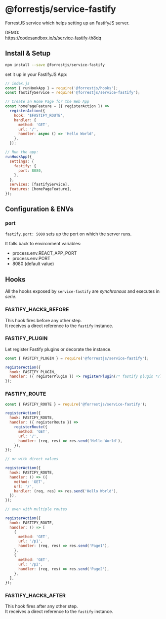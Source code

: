 # @forrestjs/service-fastify

ForrestJS service which helps setting up an FastifyJS server.

DEMO:  
https://codesandbox.io/s/service-fastify-th8dq

## Install & Setup

```bash
npm install --save @forrestjs/service-fastify
```

set it up in your FastifyJS App:

```js
// index.js
const { runHookApp } = require('@forrestjs/hooks');
const fastifyService = require('@forrestjs/service-fastify');

// Create an Home Page for the Web App
const homePageFeature = ({ registerAction }) =>
  registerAction({
    hook: '$FASTIFY_ROUTE',
    handler: {
      method: 'GET',
      url: '/',
      handler: async () => 'Hello World',
    },
  });

// Run the app:
runHookApp({
  settings: {
    fastify: {
      port: 8080,
    },
  },
  services: [fastifyService],
  features: [homePageFeature],
});
```

## Configuration & ENVs

### port

`fastify.port: 5000` sets up the port on which the server runs.

It falls back to environment variables:

- process.env.REACT_APP_PORT
- process.env.PORT
- 8080 (default value)

## Hooks

All the hooks exposed by `service-fastify` are _synchronous_ and executes in _serie_.

### FASTIFY_HACKS_BEFORE

This hook fires before any other step.<br>
It receives a direct reference to the `fastify` instance.

### FASTIFY_PLUGIN

Let register Fastify plugins or decorate the instance.

```js
const { FASTIFY_PLUGIN } = require('@forrestjs/service-fastify');

registerAction({
  hook: FASTIFY_PLUGIN,
  handler: ({ registerPlugin }) => registerPlugin(/* fastify plugin */),
});
```

### FASTIFY_ROUTE

```js
const { FASTIFY_ROUTE } = require('@forrestjs/service-fastify');

registerAction({
  hook: FASTIFY_ROUTE,
  handler: ({ registerRoute }) =>
    registerRoute({
      method: 'GET',
      url: '/',
      handler: (req, res) => res.send('Hello World'),
    }),
});

// or with direct values

registerAction({
  hook: FASTIFY_ROUTE,
  handler: () => ({
    method: 'GET',
    url: '/',
    handler: (req, res) => res.send('Hello World'),
  }),
});

// even with multiple routes

registerAction({
  hook: FASTIFY_ROUTE,
  handler: () => [
    {
      method: 'GET',
      url: '/p1',
      handler: (req, res) => res.send('Page1'),
    },
    {
      method: 'GET',
      url: '/p2',
      handler: (req, res) => res.send('Page2'),
    },
  ],
});
```

### FASTIFY_HACKS_AFTER

This hook fires after any other step.<br>
It receives a direct reference to the `fastify` instance.
